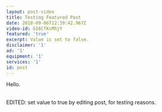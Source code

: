 ```yaml
---
layout: post-video
title: Testing Featured Post
date: 2018-09-06T12:39:42.967Z
video-id: GI6CfKcMhjY
featured: 'true'
excerpt: Value is set to false.
disclaimer: '1'
ad: '1'
equipment: '1'
services: '1'
id: post
---
```

Hello.

\
EDITED: set value to true by editing post, for testing reasons.
